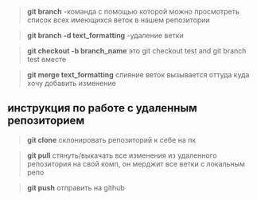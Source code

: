 > **git branch** -команда с помощью которой можно просмотреть список всех имеющихся веток в нашем репозитории

> **git branch -d text_formatting** -удаление ветки

> **git checkout -b branch_name** это git checkout test and git branch test вместе

>**git merge text_formatting** слияние веток вызывается оттуда куда хочу добавить изменение


## инструкция по работе с удаленным репозиторием


>**git clone** склонировать репозиторий к себе на пк

>**git pull** стянуть/выкачать все изменения из удаленного репозитория на свой комп, он мерджит все ветки с локальным репо 

>**git push** отправить на github